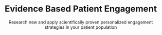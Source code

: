 ---
title: Evidence Based Patient Engagement
image: /img/photos/photo28@2x.jpg
subtitle: Research new and apply scientifically proven personalized engagement strategies in your patient population
summary: Way to Health is a web-based platform that enables and automates research into healthy behavior interventions. Once interventions are found to be successful, they can quickly be applied to various populations and rolled out at scale quickly.
research:
  title: Key Problems
  blurbs:
    - icon: rocket
      iconcolor: gray
      header: Study Creation & Management
      text: >
        Vivamus hendrerit arcu sed erat molestie vehicula. Sed auctor neque eu tellus rhoncus ut eleifend nibh porttitor. Ut in nulla enim. Phasellus molestie magna non est bibendum non venenatis nisl tempor. Suspendisse dictum feugiat nisl ut dapibus. Mauris iaculis porttitor posuere. 
    - icon: list-alt
      iconcolor: gray
      header: Integrated Survey Management
      text: >
        Etiam at risus et justo dignissim congue. Donec congue lacinia dui, a porttitor lectus condimentum laoreet. Nunc eu ullamcorper orci. Quisque eget odio ac.
    - icon: hdd-o
      iconcolor: gray
      header: Device Integrations
      text: >
        Sed auctor neque eu tellus rhoncus ut eleifend nibh porttitor. Ut in nulla enim. Phasellus molestie magna non est bibendum non venenatis nisl tempor. Suspendisse dictum feugiat nisl ut dapibus. Mauris iaculis porttitor posuere. Praesent id metus massa.
clinical:
  title: 
  blurbs:
    - icon: commenting-o
      iconcolor: gray    
      header: Two way Texting
      text: >
        Proin quis tortor orci. Etiam at risus et justo dignissim congue. Donec congue lacinia dui, a porttitor lectus condimentum laoreet. Nunc eu ullamcorper orci. Quisque eget
    - icon: exchange
      iconcolor: gray
      header: EHR Integration
      text: > 
        Class aptent taciti sociosqu ad litora torquent per conubia nostra, per inceptos himenaeos. Sed molestie augue sit amet leo consequat posuere. Vestibulum ante ipsum primis in faucibus orci luctus et ultrices posuere cubilia Curae; Proin vel ante a orci tempus eleifend ut et magna. Lorem ipsum dolor sit amet, consectetur adipiscing.
    - icon: bell
      iconcolor: gray
      header: Alerts & Notifications
      text: > 
        Vivamus hendrerit arcu sed erat molestie vehicula. Sed auctor neque eu tellus rhoncus ut eleifend nibh porttitor. Ut in nulla enim. Phasellus molestie magna non est bibendum non venenatis nisl tempor. Suspendisse dictum feugiat nisl ut dapibus.
stats:
  highlights:
    - title: Supported Projects
      metric: 85
    - title: Patients Engaged
      metric: 15000
    - title: Peer Reviewed Publications
      metric: 38
customers:
  title: TRUSTED BY LEADING RESEARCH AND CLINICAL ORGANIZATIONS
  logos:
    - logo: /img/logos/penn.png
      organizationName: The University Of Pennsylvania
      caseStudyLink:
    - logo: /img/logos/washu.jpeg
      organizationName: Washington University in St. Louis
      caseStudyLink:
    - logo: /img/logos/duke1.png
      organizationName: Duke University 
      caseStudyLink:
    - logo: /img/logos/harvard.jpeg
      organizationName: Harvard University
      caseStudyLink:
    - logo: /img/logos/jhu.png
      organizationName: Johns Hopkins
      caseStudyLink:
    - logo: /img/logos/mayo.png
      organizationName: Mayo Clinic
      caseStudyLink:
clinicalhighlights:
  title: Clinical
  studies:
    - studyname: Heart Safe Motherhood
      domain: Women's Health
      goal: Reduced 7-day readmissions for hypertension among postpartum women and creating a national leadership model to meet new ACOG guidelines
      feature1: 2 way texting
      feature2: Blood pressure cuff
      feature3: Automated alerts
      feature4: Epic integration
    - studyname: Superutilizers
      domain: ER Cost Management
      goal: Lower cost by reducing unnecessary utilization of outpatient, inpatient and emergency room care while improving patient outcome
      feature1: Automated enrollment
      feature2: Patient triaging
      feature3: Integration with Agent and Epic
      feature4: 2 way texting
    - studyname: Engaged Recovery at Penn
      domain: Reduced Re-admissions
      goal: Reduce readmissions after surgery with colorectal surgery patients (pre and post-op), and OB/GYN surgery patients pre-op 
      feature1: Surveys
      feature2: Epic integration
      feature3: Education
      feature4: Text based alerts
    - studyname: LivBetter
      domain: Hepatology
      goal: Reduce the rate of readmissions in cirrhotic and post liver transplant patients using telehealth monitoring 
      feature1: 2 way texting
      feature2: Automated alerts
      feature3: Automated reminders
      feature4: BP, Weight monitoring
researchhighlights:
  title: Research
  studies:
    - studyname: EMPOWER
      domain: Chronic Heart Failure (CHF)
      goal: Avoiding unplanned ER visits and readmissions among heart failure patients
      feature1: Device Integrations
      feature2: Automated alerting
      feature3: Randomization
      feature4: Multiple arms
    - studyname: Way 2 Text
      domain: Hypertension
      goal: Reduce blood pressure for hypertensive patients. Tracking and improving medication adherence via device and / or patient initiated texts.
      feature1: 2 way texting
      feature2: Pill Bottle
      feature3: Efficacy
      feature4: Randomized Clinical Trial
    - studyname: Processes vs. Outcomes
      domain: Cardiovascular disease (CVD)
      goal: Improve cholesterol levels in high risk CVD patients using pill bottle and with financial incentives
      feature1: Device integration
      feature2: Financial incentives
      feature3: Targeted reminders
      feature4: Auto scheduling
    - studyname: Diabetes Gamification
      domain: Diabetes
      goal: Tracking (via Fitbit and other devices) and gamifying physical activity to improve management of diabetes.
      feature1: Device integration
      feature2: Leader boards
      feature3: Multi-arm study
      feature4: Integration with Redcap
whydosomething:
  intro: Patient engagement has been called the [blockbuster drug of the 21st century](http://healthstandards.com/blog/2012/08/28/drug-of-the-century/). But it continues to elude a solution and in the meantime, the problem continues to grow. 
  problems:
    - problem: Eighty-six percent of the nation’s $2.7 trillion annual health care expenditures are for people with chronic and mental health conditions.
      graphic:
      source:
    - problem: Medication adherence continues to be challenge even post fill. 
      graphic:
      source: Test [Truven Health Analytics-NPR Health Poll](https://truvenhealth.com/media-room/press-releases/detail/prid/209/truven-health-analytics-npr-health-poll-finds-cost-is-top-cause-of-unfilled-prescriptions)
    - problem: Patient engagement is the key to prevention
      graphic:
      source: 
whyus:
  intro: 
  solutions:
    - solution:
      description:
    - solution:
      description:
    - solution:
      description:
---